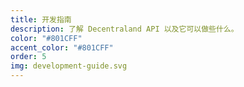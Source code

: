 ```yaml
---
title: 开发指南
description: 了解 Decentraland API 以及它可以做些什么。
color: "#801CFF"
accent_color: "#801CFF"
order: 5
img: development-guide.svg
---
```

